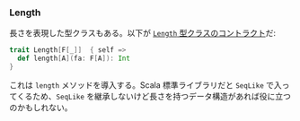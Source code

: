 
### Length

長さを表現した型クラスもある。以下が [`Length` 型クラスのコントラクト](https://github.com/scalaz/scalaz/blob/scalaz-seven/core/src/main/scala/scalaz/Length.scala)だ:

```scala
trait Length[F[_]]  { self =>
  def length[A](fa: F[A]): Int
}
```

これは `length` メソッドを導入する。Scala 標準ライブラリだと `SeqLike` で入ってくるため、`SeqLike` を継承しないけど長さを持つデータ構造があれば役に立つのかもしれない。
